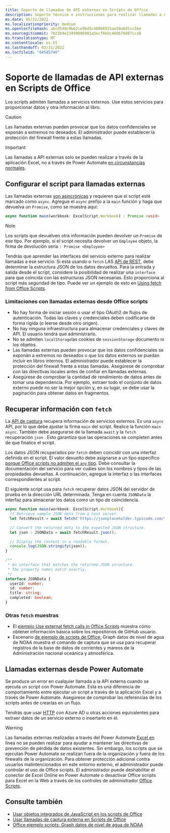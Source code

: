 ```yaml
---
title: Soporte de llamadas de API externas en Scripts de Office
description: Soporte técnico e instrucciones para realizar llamadas a API externas en un script Office usuario.
ms.date: 05/21/2021
ms.localizationpriority: medium
ms.openlocfilehash: abcd548c9b62ce9bd5c40866915ae50a6d1cc5be
ms.sourcegitcommit: 7023b9e23499806901a5ecf8ebc460b76887cca6
ms.translationtype: MT
ms.contentlocale: es-ES
ms.lasthandoff: 03/31/2022
ms.locfileid: "64585740"
---
```

# <a name="external-api-call-support-in-office-scripts"></a>Soporte de llamadas de API externas en Scripts de Office

Los scripts admiten llamadas a servicios externos. Use estos servicios para proporcionar datos y otra información al libro.

> [!CAUTION]
> Las llamadas externas pueden provocar que los datos confidenciales se exponán a extremos no deseados. El administrador puede establecer la protección del firewall frente a estas llamadas.

> [!IMPORTANT]
> Las llamadas a API externas solo se pueden realizar a través de la aplicación Excel, no a través de Power Automate [en circunstancias normales](#external-calls-from-power-automate).

## <a name="configure-your-script-for-external-calls"></a>Configurar el script para llamadas externas

Las llamadas externas [son asincrónicas](https://developer.mozilla.org/docs/Learn/JavaScript/Asynchronous/Async_await) y requieren que el script esté marcado como `async`. Agregue el `async` prefijo a la `main` función y haga que devuelva un `Promise`, como se muestra aquí:

```typescript
async function main(workbook: ExcelScript.Workbook) : Promise <void>
```

> [!NOTE]
> Los scripts que devuelven otra información pueden devolver un `Promise` de ese tipo. Por ejemplo, si el script necesita devolver un `Employee` objeto, la firma de devolución sería `: Promise <Employee>`

Tendrás que aprender las interfaces del servicio externo para realizar llamadas a ese servicio. Si está usando o `fetch` LAS [API de REST](https://wikipedia.org/wiki/Representational_state_transfer), debe determinar la estructura JSON de los datos devueltos. Para la entrada y salida desde el script, considere la posibilidad de realizar una `interface` para que coincida con las estructuras JSON necesarias. Esto proporciona al script más seguridad de tipo. Puede ver un ejemplo de esto en [Using fetch from Office Scripts](../resources/samples/external-fetch-calls.md).

### <a name="limitations-with-external-calls-from-office-scripts"></a>Limitaciones con llamadas externas desde Office scripts

* No hay forma de iniciar sesión o usar el tipo OAuth2 de flujos de autenticación. Todas las claves y credenciales deben codificarse de forma rígida (o leerse desde otro origen).
* No hay ninguna infraestructura para almacenar credenciales y claves de API. El usuario tendrá que administrarlo.
* No se admiten `localStorage`las cookies de `sessionStorage` documento ni los objetos.
* Las llamadas externas pueden provocar que los datos confidenciales se exponán a extremos no deseados o que los datos externos se puedan incluir en libros internos. El administrador puede establecer la protección del firewall frente a estas llamadas. Asegúrese de comprobar con las directivas locales antes de confiar en llamadas externas.
* Asegúrese de comprobar la cantidad de rendimiento de datos antes de tomar una dependencia. Por ejemplo, extraer todo el conjunto de datos externo puede no ser la mejor opción y, en su lugar, se debe usar la paginación para obtener datos en fragmentos.

## <a name="retrieve-information-with-fetch"></a>Recuperar información con `fetch`

La [API de captura](https://developer.mozilla.org/docs/Web/API/Fetch_API) recupera información de servicios externos. Es una `async` API, por lo que debe ajustar la firma `main` del script. Realice la función `main` `async`. También debe asegurarse de la llamada `await` y la `fetch` recuperación `json` . Esto garantiza que las operaciones se completen antes de que finalice el script.

Los datos JSON recuperados por `fetch` deben coincidir con una interfaz definida en el script. El valor devuelto debe asignarse a un tipo específico [porque Office scripts no admiten el `any` tipo](typescript-restrictions.md#no-any-type-in-office-scripts). Debe consultar la documentación del servicio para ver cuáles son los nombres y tipos de las propiedades devueltas. A continuación, agregue la interfaz o las interfaces correspondientes al script.

El siguiente script usa para `fetch` recuperar datos JSON del servidor de prueba en la dirección URL determinada. Tenga en cuenta `JSONData` la interfaz para almacenar los datos como un tipo de coincidencia.

```TypeScript
async function main(workbook: ExcelScript.Workbook){
  // Retrieve sample JSON data from a test server.
  let fetchResult = await fetch('https://jsonplaceholder.typicode.com/todos/1');

  // Convert the returned data to the expected JSON structure.
  let json : JSONData = await fetchResult.json();

  // Display the content in a readable format.
  console.log(JSON.stringify(json));
}

/**
 * An interface that matches the returned JSON structure.
 * The property names match exactly.
 */
interface JSONData {
  userId: number;
  id: number;
  title: string;
  completed: boolean;
}
```

### <a name="other-fetch-samples"></a>Otras `fetch` muestras

* El [ejemplo Use external fetch calls in Office Scripts](../resources/samples/external-fetch-calls.md) muestra cómo obtener información básica sobre los repositorios de GitHub usuario.
* Escenario [de ejemplo de scripts de Office:](../resources/scenarios/noaa-data-fetch.md) Graph datos de nivel de agua de NOAA muestra el comando de captura que se usa para recuperar registros de la base de datos de corrientes y mareos de la Administración nacional oceánica y atmosférica.

## <a name="external-calls-from-power-automate"></a>Llamadas externas desde Power Automate

Se produce un error en cualquier llamada a la API externa cuando se ejecuta un script con Power Automate. Esta es una diferencia de comportamiento entre ejecutar un script a través de la aplicación Excel y a través de Power Automate. Asegúrese de comprobar las referencias de los scripts antes de crearlas en un flujo.

Tendrás que usar [HTTP](/connectors/webcontents/) con Azure AD u otras acciones equivalentes para extraer datos de un servicio externo o insertarlo en él.

> [!WARNING]
> Las llamadas externas realizadas a través del Power Automate [Excel en](/connectors/excelonlinebusiness) línea no se pueden realizar para ayudar a mantener las directivas de prevención de pérdida de datos existentes. Sin embargo, los scripts que se ejecutan Power Automate se realizan fuera de la organización y fuera de los firewalls de la organización. Para obtener protección adicional contra usuarios malintencionados en este entorno externo, el administrador puede controlar el uso de Office scripts. El administrador puede deshabilitar el conector de Excel Online en Power Automate o desactivar Office scripts para Excel en la Web a través de los controles de administrador [Office Scripts](/microsoft-365/admin/manage/manage-office-scripts-settings).

## <a name="see-also"></a>Consulte también

* [Usar objetos integrados de JavaScript en los scripts de Office](javascript-objects.md)
* [Usar llamadas de captura externa en Scripts de Office](../resources/samples/external-fetch-calls.md)
* [Office ejemplo scripts: Graph datos de nivel de agua de NOAA](../resources/scenarios/noaa-data-fetch.md)

